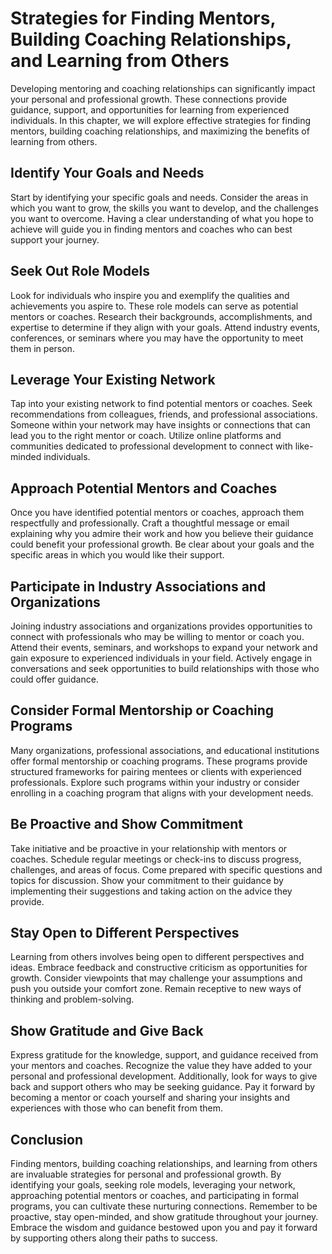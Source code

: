 # Strategies for Finding Mentors, Building Coaching Relationships, and Learning from Others

Developing mentoring and coaching relationships can significantly impact your personal and professional growth. These connections provide guidance, support, and opportunities for learning from experienced individuals. In this chapter, we will explore effective strategies for finding mentors, building coaching relationships, and maximizing the benefits of learning from others.

## Identify Your Goals and Needs

Start by identifying your specific goals and needs. Consider the areas in which you want to grow, the skills you want to develop, and the challenges you want to overcome. Having a clear understanding of what you hope to achieve will guide you in finding mentors and coaches who can best support your journey.

## Seek Out Role Models

Look for individuals who inspire you and exemplify the qualities and achievements you aspire to. These role models can serve as potential mentors or coaches. Research their backgrounds, accomplishments, and expertise to determine if they align with your goals. Attend industry events, conferences, or seminars where you may have the opportunity to meet them in person.

## Leverage Your Existing Network

Tap into your existing network to find potential mentors or coaches. Seek recommendations from colleagues, friends, and professional associations. Someone within your network may have insights or connections that can lead you to the right mentor or coach. Utilize online platforms and communities dedicated to professional development to connect with like-minded individuals.

## Approach Potential Mentors and Coaches

Once you have identified potential mentors or coaches, approach them respectfully and professionally. Craft a thoughtful message or email explaining why you admire their work and how you believe their guidance could benefit your professional growth. Be clear about your goals and the specific areas in which you would like their support.

## Participate in Industry Associations and Organizations

Joining industry associations and organizations provides opportunities to connect with professionals who may be willing to mentor or coach you. Attend their events, seminars, and workshops to expand your network and gain exposure to experienced individuals in your field. Actively engage in conversations and seek opportunities to build relationships with those who could offer guidance.

## Consider Formal Mentorship or Coaching Programs

Many organizations, professional associations, and educational institutions offer formal mentorship or coaching programs. These programs provide structured frameworks for pairing mentees or clients with experienced professionals. Explore such programs within your industry or consider enrolling in a coaching program that aligns with your development needs.

## Be Proactive and Show Commitment

Take initiative and be proactive in your relationship with mentors or coaches. Schedule regular meetings or check-ins to discuss progress, challenges, and areas of focus. Come prepared with specific questions and topics for discussion. Show your commitment to their guidance by implementing their suggestions and taking action on the advice they provide.

## Stay Open to Different Perspectives

Learning from others involves being open to different perspectives and ideas. Embrace feedback and constructive criticism as opportunities for growth. Consider viewpoints that may challenge your assumptions and push you outside your comfort zone. Remain receptive to new ways of thinking and problem-solving.

## Show Gratitude and Give Back

Express gratitude for the knowledge, support, and guidance received from your mentors and coaches. Recognize the value they have added to your personal and professional development. Additionally, look for ways to give back and support others who may be seeking guidance. Pay it forward by becoming a mentor or coach yourself and sharing your insights and experiences with those who can benefit from them.

## Conclusion

Finding mentors, building coaching relationships, and learning from others are invaluable strategies for personal and professional growth. By identifying your goals, seeking role models, leveraging your network, approaching potential mentors or coaches, and participating in formal programs, you can cultivate these nurturing connections. Remember to be proactive, stay open-minded, and show gratitude throughout your journey. Embrace the wisdom and guidance bestowed upon you and pay it forward by supporting others along their paths to success.
